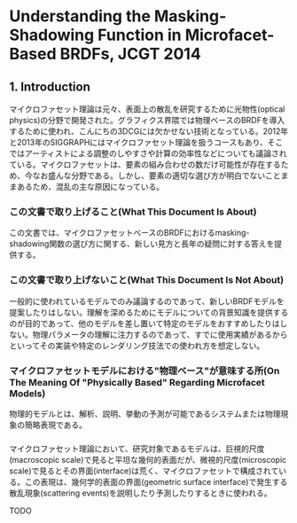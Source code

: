 # Understanding the Masking-Shadowing Function in Microfacet-Based BRDFs, JCGT 2014

## 1. Introduction

マイクロファセット理論は元々、表面上の散乱を研究するために光物性(optical physics)の分野で開発された。グラフィクス界隈では物理ベースのBRDFを導入するために使われ、こんにちの3DCGには欠かせない技術となっている。2012年と2013年のSIGGRAPHにはマイクロファセット理論を扱うコースもあり、そこではアーティストによる調整のしやすさや計算の効率性などについても議論されている。マイクロファセットは、要素の組み合わせの数だけ可能性が存在するため、今なお盛んな分野である。しかし、要素の適切な選び方が明白でないことままあるため、混乱の主な原因になっている。

### この文書で取り上げること(What This Document Is About)

この文書では、マイクロファセットベースのBRDFにおけるmasking-shadowing関数の選び方に関する、新しい見方と長年の疑問に対する答えを提供する。

### この文書で取り上げないこと(What This Document Is Not About)

一般的に使われているモデルでのみ議論するのであって、新しいBRDFモデルを提案したりはしない。理解を深めるためにモデルについての背景知識を提供するのが目的であって、他のモデルを差し置いて特定のモデルをおすすめしたりはしない。物理パラメータの理解に注力するのであって、すでに使用実績があるからといってその実装や特定のレンダリング技法での使われ方を想定しない。

### マイクロファセットモデルにおける"物理ベース"が意味する所(On The Meaning Of "Physically Based" Regarding Microfacet Models)

物理的モデルとは、解析、説明、挙動の予測が可能であるシステムまたは物理現象の簡略表現である。

###

マイクロファセット理論において、研究対象であるモデルは、巨視的尺度(macroscopic scale)で見ると平坦な幾何的表面だが、微視的尺度(microscopic scale)で見るとその界面(interface)は荒く、マイクロファセットで構成されている。この表現は、幾何学的表面の界面(geometric surface interface)で発生する散乱現象(scattering events)を説明したり予測したりするときに使われる。

TODO
